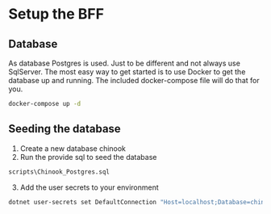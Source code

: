# Setup the BFF

## Database
As database Postgres is used. Just to be different and not always use SqlServer. The most easy way to get started is to use Docker to get the database up and running. The included docker-compose file will do that for you.

```bash
docker-compose up -d
```

## Seeding the database
1. Create a new database chinook
2. Run the provide sql to seed the database
```bash
scripts\Chinook_Postgres.sql
```
3. Add the user secrets to your environment
```bash
dotnet user-secrets set DefaultConnection "Host=localhost;Database=chinook;Username=root;Password=root1234\!"
```